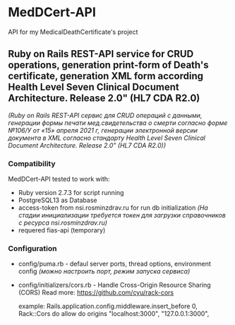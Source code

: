 # MedDCert-API
API for my MedicalDeathCertificate's project 
## Ruby on Rails REST-API service for CRUD operations, generation print-form of Death's certificate, generation XML form according Health Level Seven Clinical Document Architecture. Release 2.0" (HL7 CDA R2.0)
_(Ruby on Rails REST-API сервис для CRUD операций с данными, генерации формы печати мед.свидетельства о смерти согласно форме №106/У от «15» апреля 2021 г, генерации электронной версии документа в XML согласно стандарту Health Level Seven Clinical Document Architecture. Release 2.0" (HL7 CDA R2.0))_
### Compatibility
  MedDCert-API tested to work with:
* Ruby version 2.7.3 for script running
* PostgreSQL13 as Database 
* access-token from nsi.rosminzdrav.ru for run db initialization
_(На стадии инициализации требуется токен для загрузки справочников с ресурса nsi.rosminzdrav.ru)_
* requered fias-api (temporary)

### Configuration
* config/puma.rb - defaul server ports, thread options, environment config
_(можно настроить порт, режим запуска сервиса)_

* config/initializers/cors.rb - Handle Cross-Origin Resource      Sharing (CORS) Read more: https://github.com/cyu/rack-cors

  example:
    Rails.application.config.middleware.insert_before 0, Rack::Cors do allow do
    origins "localhost:3000", "127.0.0.1:3000",